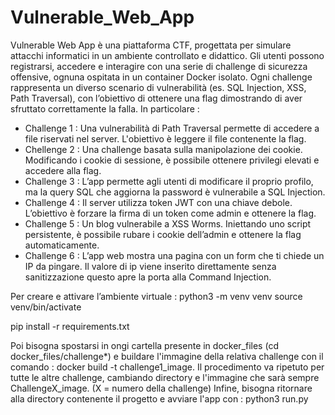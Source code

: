 # Vulnerable_Web_App
Vulnerable Web App è una piattaforma CTF, progettata per simulare attacchi informatici in un ambiente controllato e didattico. Gli utenti possono registrarsi, accedere e interagire con una serie di challenge di sicurezza offensive, ognuna ospitata in un container Docker isolato.
Ogni challenge rappresenta un diverso scenario di vulnerabilità (es. SQL Injection, XSS, Path Traversal), con l’obiettivo di ottenere una flag dimostrando di aver sfruttato correttamente la falla. 
In particolare :
- Challenge 1 : Una vulnerabilità di Path Traversal permette di accedere a file riservati nel server. L'obiettivo è leggere il file contenente la flag.
- Chellenge 2 : Una challenge basata sulla manipolazione dei cookie. Modificando i cookie di sessione, è possibile ottenere privilegi elevati e accedere alla flag.
- Challenge 3 : L’app permette agli utenti di modificare il proprio profilo, ma la query SQL che aggiorna la password è vulnerabile a SQL Injection.
- Challenge 4 : Il server utilizza token JWT con una chiave debole. L’obiettivo è forzare la firma di un token come admin e ottenere la flag.
- Challenge 5 : Un blog vulnerabile a XSS Worms. Iniettando uno script persistente, è possibile rubare i cookie dell’admin e ottenere la flag automaticamente.
- Challenge 6 : L’app web mostra una pagina con un form che ti chiede un IP da pingare. Il valore di ip viene inserito direttamente senza sanitizzazione questo apre la porta alla Command Injection.
 
Per creare e attivare l’ambiente virtuale :
python3 -m venv venv
source venv/bin/activate
 
pip install -r requirements.txt
 
Poi bisogna spostarsi in ongi cartella presente in docker_files (cd docker_files/challenge*) e buildare l'immagine della relativa challenge con il comando :
docker build -t challenge1_image.
Il procedimento va ripetuto per tutte le altre challenge, cambiando directory e l'immagine che sarà sempre ChallengeX_image. (X = numero della challenge)
Infine, bisogna ritornare alla directory contenente il progetto e  avviare l'app con :
python3 run.py
